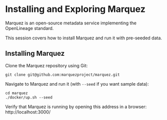 # Installing and Exploring Marquez

Marquez is an open-source metadata service implementing the OpenLineage standard.

This session covers how to install Marquez and run it with pre-seeded data.

## Installing Marquez

Clone the Marquez repository using Git:

```
git clone git@github.com:marquezproject/marquez.git
```

Navigate to Marquez and run it (with `--seed` if you want sample data):

```
cd marquez
./docker/up.sh --seed
```

Verify that Marquez is running by opening this address in a browser: http://localhost:3000/